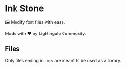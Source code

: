 # Ink Stone
🖼 Modify font files with ease.

Made with ❤️ by Lightingale Community.

## Files
Only files ending in `.mjs` are meant to be used as a library.